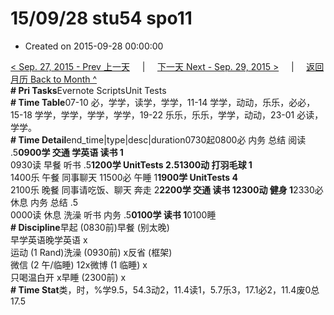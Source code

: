# 15/09/28 stu54 spo11

* Created on 2015-09-28 00:00:00

[&lt; Sep. 27, 2015 - Prev 上一天](d27.md)     \|     [下一天 Next - Sep. 29, 2015 &gt;](d29.md)     \|     [返回月历 Back to Month ^](index.md)   
**\# Pri Tasks**Evernote ScriptsUnit Tests  
**\# Time Table**07-10 必，学学，读学，学学，11-14 学学，动动，乐乐，必必，15-18 学学，学学，学学，学学，19-22 乐乐，乐乐，学学，动动，23-01 必读，学学。  
**\# Time Detail**end\_time\|type\|desc\|duration0730起0800必 内务 总结 阅读 .5**0900学 交通 学英语 读书 1**  
0930读 早餐 听书 .5**1200学 UnitTests 2.51300动 打羽毛球 1**  
1400乐 午餐 同事聊天 11500必 午睡 1**1900学 UnitTests 4**  
2100乐 晚餐 同事请吃饭、聊天 奔走 2**2200学 交通 读书 12300动 健身 1**2330必 休息 内务 总结 .5  
0000读 休息 洗澡 听书 内务 .5**0100学 读书 1**0100睡  
**\# Discipline**早起 \(0830前\)早餐 \(别太晚\)  
早学英语晚学英语 x  
运动 \(1 Rand\)洗澡 \(0930前\) x反省 \(框架\)  
微信 \(2 午/临睡\) 12x微博 \(1 临睡\) x  
只喝温白开 x早睡 \(2300前\) x  
**\# Time Stat**类，时，%学9.5，54.3动2，11.4读1，5.7乐3，17.1必2，11.4废0总17.5

